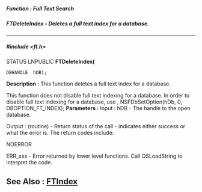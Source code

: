 ##### Function : Full Text Search
##### FTDeleteIndex - Deletes a full text index for a database.
---
##### #include <ft.h>
STATUS LNPUBLIC **FTDeleteIndex(**

	DBHANDLE  hDB);
**Description :**
This function deletes a full text index for a database.

This function does not disable full text indexing for a database.  In order to 
disable full text indexing for a database, use , NSFDbSetOption(hDb, 0, 
DBOPTION_FT_INDEX);
**Parameters :**
Input :
hDB  -  The handle to the open database.

Output :
(routine)  -   Return status of the call - indicates either success or what the error is. The return codes include:

NOERROR

ERR_xxx - Error returned by lower level functions. Call OSLoadString to interpret the code.


**See Also :**
[FTIndex](D:/md_files/FTIndex.md)
---
